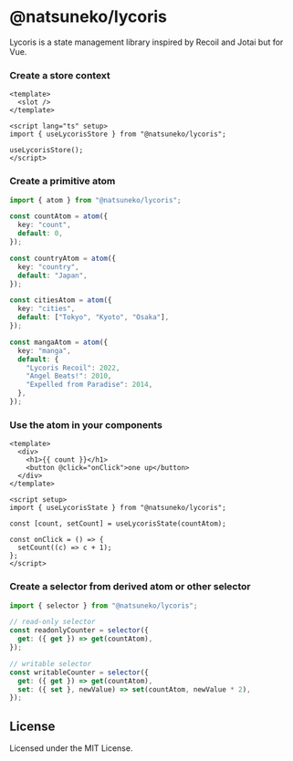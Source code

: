 # @natsuneko/lycoris

Lycoris is a state management library inspired by Recoil and Jotai but for Vue.

### Create a store context

```vue
<template>
  <slot />
</template>

<script lang="ts" setup>
import { useLycorisStore } from "@natsuneko/lycoris";

useLycorisStore();
</script>
```

### Create a primitive atom

```typescript
import { atom } from "@natsuneko/lycoris";

const countAtom = atom({
  key: "count",
  default: 0,
});

const countryAtom = atom({
  key: "country",
  default: "Japan",
});

const citiesAtom = atom({
  key: "cities",
  default: ["Tokyo", "Kyoto", "Osaka"],
});

const mangaAtom = atom({
  key: "manga",
  default: {
    "Lycoris Recoil": 2022,
    "Angel Beats!": 2010,
    "Expelled from Paradise": 2014,
  },
});
```

### Use the atom in your components

```vue
<template>
  <div>
    <h1>{{ count }}</h1>
    <button @click="onClick">one up</button>
  </div>
</template>

<script setup>
import { useLycorisState } from "@natsuneko/lycoris";

const [count, setCount] = useLycorisState(countAtom);

const onClick = () => {
  setCount((c) => c + 1);
};
</script>
```

### Create a selector from derived atom or other selector

```typescript
import { selector } from "@natsuneko/lycoris";

// read-only selector
const readonlyCounter = selector({
  get: ({ get }) => get(countAtom),
});

// writable selector
const writableCounter = selector({
  get: ({ get }) => get(countAtom),
  set: ({ set }, newValue) => set(countAtom, newValue * 2),
});
```

## License

Licensed under the MIT License.
